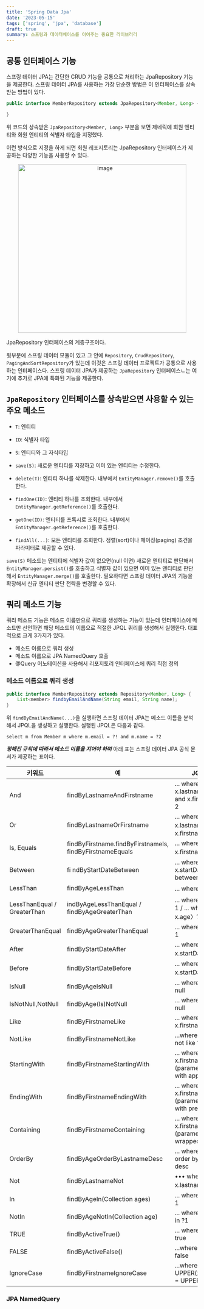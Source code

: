 ```yaml
---
title: 'Spring Data Jpa'
date: '2023-05-15'
tags: ['spring', 'jpa', 'database']
draft: true
summary: 스프링과 데이터베이스를 이어주는 중요한 라이브러리
---
```


## 공통 인터페이스 기능

스프링 데이터 JPA는 간단한 CRUD 기능을 공통으로 처리하는 JpaRepository 기능을 제공한다. 스프링 데이터 JPA를 사용하는 가장 단순한 방법은 이 인터페이스를 상속받는 방법이 있다.

```java
public interface MemberRepository extends JpaRepository<Member, Long> {

}
```

위 코드의 상속받은 `JpaRepository<Member, Long>` 부분을 보면 제네릭에 회원 엔티티와 회원 엔티티의 식별자 타입을 지정했다.

이런 방식으로 지정을 하게 되면 회원 레포지토리는 JpaRepository 인터페이스가 제공하는 다양한 기능을 사용할 수 있다.

<p align="center">
    <img width="443" alt="image" src="https://github.com/EarthDefenseCorps/earth-defense-corps-backend/assets/105579811/28a4d1fe-0124-40c2-a28b-5460b03f0abe"/>
</p>

JpaRepository 인터페이스의 계층구조이다.

윗부분에 스프링 데이터 모듈이 있고 그 안에 `Repository`, `CrudRepository`, `PagingAndSortRepository`가 있는데 이것은 스프링 데이터 프로젝트가 공통으로 사용하는 인터페이스다. 스프링 데이터 JPA가 제공하는 `JpaRepository` 인터페이스ㄴ는 여기에 추가로 JPA에 특화된 기능을 제공한다.

## `JpaRepository` 인터페이스를 상속받으면 사용할 수 있는 주요 메소드

- `T`: 엔티티
- `ID`: 식별자 타입
- `S`: 엔티티와 그 자식타입

- `save(S)`: 새로운 엔티티를 저장하고 이미 있는 엔티티는 수정한다.
- `delete(T)`: 엔티티 하나를 삭제한다. 내부에서 `EntityManager.remove()`를 호출한다.
- `findOne(ID)`: 엔티티 하나를 조회한다. 내부에서 `EntityManager.getReference()`를 호출한다.
- `getOne(ID)`: 엔티티를 프록시로 조회한다. 내부에서 `EntityManager.getReference()`를 호출한다.
- `findAll(...)`: 모든 엔티티를 조회한다. 정렬(sort)이나 페이징(paging) 조건을 파라미터로 제공할 수 있다.

`save(S)` 메소드는 엔티티에 식별자 값이 없으면(null 이면) 새로운 엔티티로 판단해서 `EntityManager.persist()`를 호출하고 식별자 값이 있으면 이미 있는 엔티티로 판단해서 `EntityManager.merge()`를 호출한다. 필요하다면 스프링 데이터 JPA의 기능을 확장해서 신규 엔티티 판단 전략을 변경할 수 있다.

## 쿼리 메소드 기능

쿼리 메소드 기능은 메소드 이름만으로 쿼리를 생성하는 기능이 있는데 인터페이스에 메소드만 선언하면 해당 메소드의 이름으로 적절한 JPQL 쿼리를 생성해서 실행한다.
대표적으로 크게 3가지가 있다.

- 메소드 이름으로 쿼리 생성
- 메소드 이름으로 JPA NamedQuery 호출
- @Query 어노테이션을 사용해서 리포지토리 인터페이스에 쿼리 직접 정의

### 메소드 이름으로 쿼리 생성

```java
public interface MemberRepository extends Repository<Member, Long> {
    List<member> findbyEmailAndName(String email, String name);
}
```

위 `findByEmailAndName(...)`을 실행하면 스프링 데이터 JPA는 메소드 이름을 분석해서 JPQL을 생성하고 실행한다. 실행된 JPQL은 다음과 같다.

```jpaql
select m from Member m where m.email = ?! and m.name = ?2
```

**_정해진 규칙에 따라서 메소드 이름을 지어야 하며_** 아래 표는 스프링 데이터 JPA 공식 문서가 제공하는 표이다.

| 키워드                      | 예                                                       | JQPL 예                                                          |
| --------------------------- | -------------------------------------------------------- | ---------------------------------------------------------------- |
| And                         | findByLastnameAndFirstname                               | ... where x.lastname = ?1 and x.firstname = ?2                   |
| Or                          | findByLastnameOrFirstname                                | ... where x.lastname 三 ?1 or x.firstname = ?2                   |
| Is, Equals                  | findByFirstname.findByFirstnameIs, findByFirstnameEquals | ... where x.firstname 三 1?                                      |
| Between                     | fi ndByStartDateBetween                                  | ... where x.startDate between 1? and ?2                          |
| LessThan                    | findByAgeLessThan                                        | ... where x.age〈 ?1                                             |
| LessThanEqual / GreaterThan | indByAgeLessThanEqual / findByAgeGreaterThan             | ... where x.age〈= ?1 / ... where x.age〉?1                      |
| GreaterThanEqual            | findByAgeGreaterThanEqual                                | ... where x.age >= ?1                                            |
| After                       | findByStartDateAfter                                     | ... where x.startDate〉?1                                        |
| Before                      | findByStartDateBefore                                    | ... where x.startDate〈 ?1                                       |
| IsNull                      | findByAgeIsNull                                          | ... where x.age is null                                          |
| IsNotNull,NotNull           | findByAge(ls)NotNull                                     | ... where x.age not null                                         |
| Like                        | findByFirstnameLike                                      | ... where x.firstname like ?1                                    |
| NotLike                     | findByFirstnameNotLike                                   | ...where x.firstname not like ?1                                 |
| StartingWith                | findByFirstnameStartingWith                              | ... where x.firstname like ?1 (parameter bound with appended %)  |
| EndingWith                  | findByFirstnameEndingWith                                | ... where x.firstname like ?1 (parameter bound with prepended %) |
| Containing                  | findByFirstnameContaining                                | ... where x.firstname like ?1 (parameter bound wrapped in %)     |
| OrderBy                     | findByAgeOrderByLastnameDesc                             | ... where x.age = ?1 order by x.lastname desc                    |
| Not                         | findByLastnameNot                                        | ••• where x.lastname〈〉?1                                       |
| In                          | findByAgeIn(Collection ages)                             | ... where x.age in ?1                                            |
| NotIn                       | findByAgeNotIn(Collection age)                           | ... where x.age not in ?1                                        |
| TRUE                        | findByActiveTrue()                                       | ... where x.active = true                                        |
| FALSE                       | findByActiveFalse()                                      | ...where x.active = false                                        |
| IgnoreCase                  | findByFirstnameIgnoreCase                                | ...where UPPER(x.firstname) = UPPER(?1)                          |

### JPA NamedQuery

